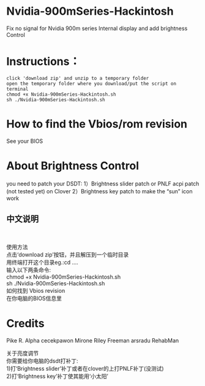 # Nvidia-900mSeries-Hackintosh
Fix no signal for Nvidia 900m series Internal display and add brightness Control

# Instructions： 
	click 'download zip' and unzip to a temporary folder
	open the temporary folder where you download/put the script on terminal
	chmod +x Nvidia-900mSeries-Hackintosh.sh
	sh ./Nvidia-900mSeries-Hackintosh.sh

# How to find the Vbios/rom revision
  See your BIOS

# About Brightness Control
  you need to patch your DSDT:
  	1）Brightness slider patch or PNLF acpi patch (not tested yet) on Clover
  	2）Brightness key patch to make the “sun” icon work

  <h2>中文说明</h2><br />

  使用方法<br />
 	点击‘download zip’按钮，并且解压到一个临时目录<br />
 	用终端打开这个目录eg.:cd ....<br />
 	输入以下两条命令:<br />
 		chmod +x Nvidia-900mSeries-Hackintosh.sh<br />
		sh ./Nvidia-900mSeries-Hackintosh.sh<br />
   如何找到 Vbios revision<br />
  	在你电脑的BIOS信息里<br />

# Credits
 Pike R. Alpha
 cecekpawon
 Mirone
 Riley Freeman
 arsradu
 RehabMan


  关于亮度调节<br />
  	你需要给你电脑的dsdt打补丁:<br />
  	1)打‘Brightness slider’补丁或者在clover的上打PNLF补丁(没测试)<br />
  	2)打‘Brightness key’补丁使其能用‘小太阳’<br />
